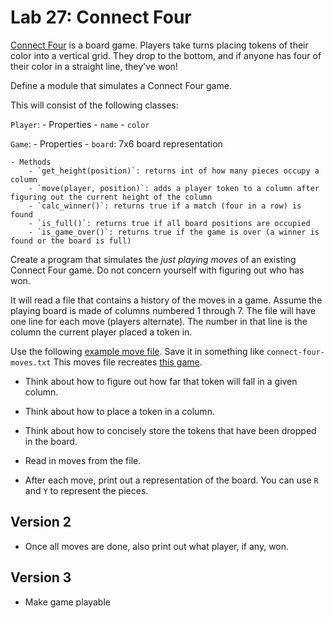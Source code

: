 # Lab 27: Connect Four

[Connect Four](https://en.wikipedia.org/wiki/Connect_Four) is a board game.
Players take turns placing tokens of their color into a vertical grid.
They drop to the bottom, and if anyone has four of their color in a straight line, they've won!

Define a module that simulates a Connect Four game.

This will consist of the following classes:

`Player`:
    - Properties
        - `name`
        - `color`
        
`Game`:
    - Properties
        - `board`: 7x6 board representation
        
    - Methods
        - `get_height(position)`: returns int of how many pieces occupy a column 
        - `move(player, position)`: adds a player token to a column after figuring out the current height of the column 
        - `calc_winner()`: returns true if a match (four in a row) is found 
        - `is_full()`: returns true if all board positions are occupied 
        - `is_game_over()`: returns true if the game is over (a winner is found or the board is full)


Create a program that simulates the _just playing moves_ of an existing Connect Four game.
Do not concern yourself with figuring out who has won.

It will read a file that contains a history of the moves in a game.
Assume the playing board is made of columns numbered 1 through 7.
The file will have one line for each move (players alternate).
The number in that line is the column the current player placed a token in.

Use the following [example move file](./connect_four/connect-four-moves.txt).
Save it in something like `connect-four-moves.txt`
This moves file recreates [this game](https://en.wikipedia.org/wiki/File:Connect_Four.gif).

*   Think about how to figure out how far that token will fall in a given column.

*   Think about how to place a token in a column.

*   Think about how to concisely store the tokens that have been dropped in the board.

*   Read in moves from the file.

*   After each move, print out a representation of the board.
    You can use `R` and `Y` to represent the pieces.

## Version 2

*   Once all moves are done, also print out what player, if any, won.

## Version 3

*   Make game playable
